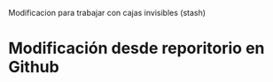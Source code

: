 Modificacion para trabajar con cajas invisibles (stash)

# **Modificación desde reporitorio en Github**
